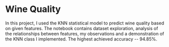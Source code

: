 # Wine Quality
In this project, I used the KNN statistical model to predict wine quality based on given features. The notebook contains dataset exploration, analysis of the relationships
between features, my observations and a demonstration of the KNN class I implemented. The highest achieved accuracy -- 94.85%.
